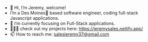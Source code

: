 - 👋 Hi, I’m Jeremy, welcome!
- I’m a Des Moines🌽 based software engineer, coding full-stack Javascript applications.
- 🌱 I’m currently focusing on Full-Stack applications.
- 👨🏽‍💻 check out my projects here: https://jeremysales.netlify.app/
- 📫 How to reach me: salesjeremy37@gmail.com

<!---
JeremySales/JeremySales is a ✨ special ✨ repository because its `README.md` (this file) appears on your GitHub profile.
You can click the Preview link to take a look at your changes.
--->
